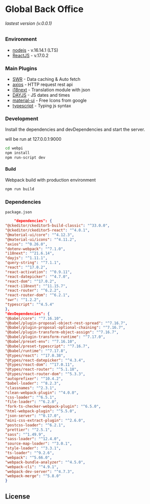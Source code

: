 # Global Back Office

###### lastest version (v.0.0.1)

### Environment

- [nodejs] - v.16.14.1 (LTS)
- [ReactJS] - v.17.0.2

### Main Plugins

- [SWR] - Data caching & Auto fetch
- [axios] - HTTP request rest api
- [i18next] - Translation module with json
- [DAYJS] - JS dates and times
- [material-ui] - Free Icons from google
- [typescript] - Typing js syntax

### Development

Install the dependencies and devDependencies and start the server.

will be run at 127.0.0.1:9000

```bash
cd webpi
npm install
npm run-script dev
```

#### Build

Webpack build with production environment

```bash
npm run build
```

### Dependencies

`package.json`

```json
    "dependencies": {
"@ckeditor/ckeditor5-build-classic": "^33.0.0",
"@ckeditor/ckeditor5-react": "^4.0.1",
"@material-ui/core": "^4.12.3",
"@material-ui/icons": "^4.11.2",
"axios": "^0.26.0",
"dotenv-webpack": "^7.1.0",
"i18next": "^21.6.14",
"dayjs": "^1.11.1",
"query-string": "^7.1.1",
"react": "^17.0.2",
"react-activation": "^0.9.11",
"react-datepicker": "^4.7.0",
"react-dom": "^17.0.2",
"react-i18next": "^11.15.7",
"react-router": "^6.2.2",
"react-router-dom": "^6.2.1",
"swr": "^1.2.2",
"typescript": "^4.5.4"
},
"devDependencies": {
"@babel/core": "^7.16.10",
"@babel/plugin-proposal-object-rest-spread": "^7.16.7",
"@babel/plugin-proposal-optional-chaining": "^7.16.7",
"@babel/plugin-transform-object-assign": "^7.16.7",
"@babel/plugin-transform-runtime": "^7.17.0",
"@babel/preset-env": "^7.16.10",
"@babel/preset-typescript": "^7.16.7",
"@babel/runtime": "^7.17.8",
"@types/react": "^17.0.38",
"@types/react-datepicker": "^4.3.4",
"@types/react-dom": "^17.0.11",
"@types/react-router": "^5.1.18",
"@types/react-router-dom": "^5.3.3",
"autoprefixer": "^10.4.2",
"babel-loader": "^8.2.3",
"classnames": "^2.3.1",
"clean-webpack-plugin": "^4.0.0",
"css-loader": "^6.5.1",
"file-loader": "^6.2.0",
"fork-ts-checker-webpack-plugin": "^6.5.0",
"html-webpack-plugin": "^5.5.0",
"json-server": "^0.17.0",
"mini-css-extract-plugin": "^2.6.0",
"postcss-loader": "^6.2.1",
"prettier": "^2.5.1",
"sass": "^1.49.9",
"sass-loader": "^12.4.0",
"source-map-loader": "^3.0.1",
"style-loader": "^3.3.1",
"ts-loader": "^9.2.6",
"webpack": "^5.66.0",
"webpack-bundle-analyzer": "^4.5.0",
"webpack-cli": "^4.9.1",
"webpack-dev-server": "^4.7.3",
"webpack-merge": "^5.8.0"
}
```

## License

[//]: # (OutLinks)

[git-repo-url]: <https://github.com/EMBRACE-DEV/gbo-web.gitt>

[ReactJS]: <https://reactjs.org/>

[SWR]: <https://swr.vercel.app/ko>

[nodejs]: <https://nodejs.org/en/>

[axios]: <https://axios-http.com/docs/intro>

[dayjs]: <https://day.js.org/en/>

[i18next]: <https://www.i18next.com/>

[material-ui]: <https://mui.com/>

[typescript]: <https://www.typescriptlang.org/>